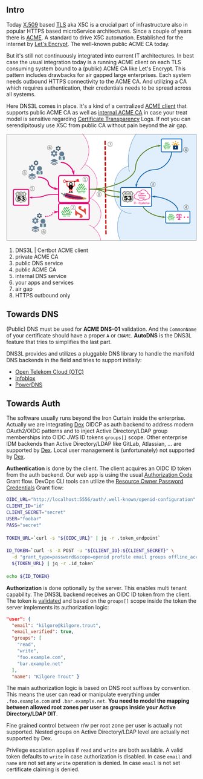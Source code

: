 ## Intro

Today [X.509][1] based [TLS][0] aka X5C is a crucial part of infrastructure also in popular HTTPS based microService architectures. Since a couple of years there is [ACME][3]. A standard to drive X5C automation. Established for the internet by [Let's Encrypt][4]. The well-known public ACME CA today.

But it's still not continuously integrated into current IT architectures. In best case the usual integration today is a running ACME client on each TLS consuming system bound to a (public) ACME CA like Let's Encrypt. This pattern includes drawbacks for air gapped large enterprises. Each system needs outbound HTTPS connectivity to the ACME CA. And utilizing a CA which requires authentication, their credentials needs to be spread across all systems.

Here DNS3L comes in place. It's a kind of a centralized [ACME client][5] that supports public ACME CA as well as [internal ACME CA][6] in case your treat model is sensitive regarding [Certificate Transparency][7] Logs. If not you can serendipitously use X5C from public CA without pain beyond the air gap.

[0]: https://wikipedia.org/wiki/Transport_Layer_Security
[1]: https://wikipedia.org/wiki/X.509
[2]: https://datatracker.ietf.org/doc/html/rfc8555
[3]: https://wikipedia.org/wiki/Automatic_Certificate_Management_Environment
[4]: https://letsencrypt.org/
[5]: https://certbot.eff.org/
[6]: https://smallstep.com/docs/step-ca
[7]: https://wikipedia.org/wiki/Certificate_Transparency

![DNS3L](.assets/figure1.png)

1. DNS3L | Certbot ACME client
2. private ACME CA
3. public DNS service
4. public ACME CA
5. internal DNS service
6. your apps and services
7. air gap
8. HTTPS outbound only

## Towards DNS

(Public) DNS must be used for **ACME DNS-01** validation. And the `CommonName` of your certificate should have a proper `A` or `CNAME`. **AutoDNS** is the DNS3L feature that tries to simplifies the last part.

DNS3L provides and utilizes a pluggable DNS library to handle the manifold DNS backends in the field and tries to support initially:

* [Open Telekom Cloud (OTC)][10]
* [Infoblox][13]
* [PowerDNS][12]

[10]: https://docs.otc.t-systems.com/dns/
[11]: https://desec.io/
[12]: https://doc.powerdns.com/authoritative/
[13]: https://www.infoblox.com/products/ddi/

## Towards Auth

The software usually runs beyond the Iron Curtain inside the enterprise. Actually we are integrating [Dex][21] OIDCP as auth backend to address modern OAuth2/OIDC patterns and to inject Active Directory/LDAP group memberships into OIDC JWS ID tokens `groups[]` scope. Other enterprise IDM backends than Active Directory/LDAP like GitLab, Atlassian, ... are supported by [Dex][21]. Local user management is (unfortunately) not supported by [Dex][21].

**Authentication** is done by the client. The client acquires an OIDC ID token from the auth backend. Our web app is using the usual [Authorization Code][22] Grant flow. DevOps CLI tools can utilize the [Resource Owner Password Credentials][23] Grant flow:

[21]: https://dexidp.io/
[22]: https://tools.ietf.org/html/rfc6749#section-4.1
[23]: https://tools.ietf.org/html/rfc6749#section-4.3

```bash
OIDC_URL="http://localhost:5556/auth/.well-known/openid-configuration"
CLIENT_ID="id"
CLIENT_SECRET="secret"
USER="foobar"
PASS="secret"

TOKEN_URL=`curl -s "${OIDC_URL}" | jq -r .token_endpoint`

ID_TOKEN=`curl -s -X POST -u "${CLIENT_ID}:${CLIENT_SECRET}" \
  -d "grant_type=password&scope=openid profile email groups offline_access&username=${USER}&password=${PASS}" \
  ${TOKEN_URL} | jq -r .id_token`

echo ${ID_TOKEN}
```

**Authorization** is done optionally by the server. This enables multi tenant capability. The DNS3L backend receives an OIDC ID token from the client. The token is [validated][24] and based on the `groups[]` scope inside the token the server implements its authorization logic:

[24]: https://dexidp.io/docs/using-dex/#consuming-id-tokens

```json
"user": {
  "email": "kilgore@kilgore.trout",
  "email_verified": true,
  "groups": [
    "read",
    "write",
    "foo.example.com",
    "bar.example.net"
  ],
  "name": "Kilgore Trout" }
```

The main authorization logic is based on DNS root suffixes by convention. This means the user can read or manipulate everything under `.foo.example.com` and `.bar.example.net`. **You need to model the mapping between allowed root zones per user as groups inside your Active Directory/LDAP DIT**.

Fine grained control between r/w per root zone per user is actually not supported. Nested groups on Active Directory/LDAP level are actually not supported by Dex.

Privilege escalation applies if `read` and `write` are both available. A valid token defaults to `write` in case authorization is disabled. In case `email` and `name` are not set any `write` operation is denied. In case `email` is not set certificate claiming is denied.
